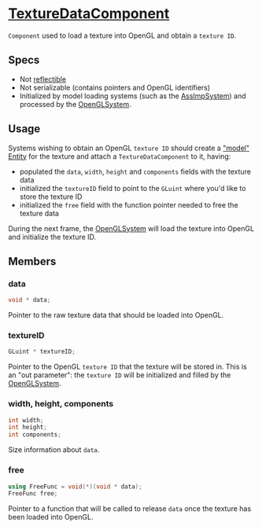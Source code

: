 # [TextureDataComponent](TextureDataComponent.hpp)

`Component` used to load a texture into OpenGL and obtain a `texture ID`.

## Specs

* Not [reflectible](https://github.com/phiste/putils/blob/master/reflection.md)
* Not serializable (contains pointers and OpenGL identifiers)
* Initialized by model loading systems (such as the [AssImpSystem](../../systems/assimp/AssImpSystem.md)) and processed by the [OpenGLSystem](../../systems/opengl/OpenGLSystem.md).

## Usage

Systems wishing to obtain an OpenGL `texture ID` should create a ["model" Entity](ModelComponent.md) for the texture and attach a `TextureDataComponent` to it, having:
* populated the `data`, `width`, `height` and `components` fields with the texture data
* initialized the `textureID` field to point to the `GLuint` where you'd like to store the texture ID
* initialized the `free` field with the function pointer needed to free the texture data

During the next frame, the [OpenGLSystem](../../systems/opengl/OpenGLSystem.md) will load the texture into OpenGL and initialize the texture ID.

## Members

### data

```cpp
void * data;
```

Pointer to the raw texture data that should be loaded into OpenGL.

### textureID

```cpp
GLuint * textureID;
```

Pointer to the OpenGL `texture ID` that the texture will be stored in. This is an "out parameter": the `texture ID` will be initialized and filled by the [OpenGLSystem](../../systems/opengl/OpenGLSystem.md).

### width, height, components

```cpp
int width;
int height;
int components;
```

Size information about `data`.

### free

```cpp
using FreeFunc = void(*)(void * data);
FreeFunc free;
```

Pointer to a function that will be called to release `data` once the texture has been loaded into OpenGL.